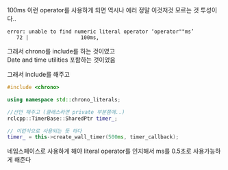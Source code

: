 100ms 이런 operator를 사용하게 되면 역시나 에러
정말 이것저것 모르는 것 투성이다..

```
error: unable to find numeric literal operator ‘operator""ms’
   72 |                 100ms, 
```

그래서 chrono를 include를 하는 것이였고   
Date and time utilities 포함하는 것이었음



그래서 include를 해주고
```cpp
#include <chrono>

using namespace std::chrono_literals;

//선언 해주고 (클래스라면 private 부분쯤에..)
rclcpp::TimerBase::SharedPtr timer_;

// 이런식으로 사용되는 듯 하다
timer_ = this->create_wall_timer(500ms, timer_callback);
```

네임스페이스로 사용하게 해야 literal operator를 인지해서 ms를 0.5초로 사용가능하게 해준다



